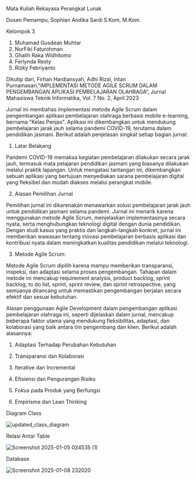 Mata Kuliah Rekayasa Perangkat Lunak

Dosen Pemampu, Sophian Andika Sardi S.Kom, M.Kom.

Kelompok 3
1. Muhamad Gusdean Muhtar
2. NurFiki Faturohman
3. Ghalih Raka Widhitomo
4. Ferlynda Resty
5. Rizky Febriyanto

Dikutip dari,
Firhan Hardiansyah, Adhi Rizal, Intan Purnamasari,”iMPLEMENTASI METODE AGILE SCRUM DALAM PENGEMBANGAN APLIKASI PEMBELAJARAN OLAHRAGA”, Jurnal Mahasiswa Teknik Informatika, Vol. 7 No. 2, April 2023

Jurnal ini membahas implementasi metode Agile Scrum dalam pengembangan aplikasi pembelajaran olahraga berbasis mobile e-learning, bernama "Kelas Penjas". Aplikasi ini dikembangkan untuk mendukung pembelajaran jarak jauh selama pandemi COVID-19, terutama dalam pendidikan jasmani. Berikut adalah penjelasan singkat setiap bagian jurnal:

1.	Latar Belakang
   
Pandemi COVID-19 memaksa kegiatan pembelajaran dilakukan secara jarak jauh, termasuk mata pelajaran pendidikan jasmani yang biasanya dilakukan melalui praktik lapangan. Untuk mengatasi tantangan ini, dikembangkan sebuah aplikasi yang bertujuan menyediakan sarana pembelajaran digital yang fleksibel dan mudah diakses melalui perangkat mobile.

2. Alasan Pemilihan Jurnal
   
Pemilihan jurnal ini dikarenakan menawarkan solusi pembelajaran jarak jauh untuk pendidikan jasmani selama pandemi. Jurnal ini menarik karena menggunakan metode Agile Scrum, menjelaskan implementasinya secara nyata, serta menghubungkan teknologi digital dengan dunia pendidikan. Dengan studi kasus yang praktis dan langkah-langkah konkret, jurnal ini memberikan wawasan tentang inovasi pembelajaran berbasis aplikasi dan kontribusi nyata dalam meningkatkan kualitas pendidikan melalui teknologi.

3.	Metode Agile Scrum:

Metode Agile Scrum dipilih karena mampu memberikan transparansi, inspeksi, dan adaptasi selama proses pengembangan. Tahapan dalam metode ini mencakup requirement analysis, product backlog, sprint backlog, to do list, sprint, sprint review, dan sprint retrospective, yang semuanya dirancang untuk memastikan pengembangan berjalan secara efektif dan sesuai kebutuhan.

Alasan penggunaan Agile Development dalam pengembangan aplikasi pembelajaran olahraga ini, seperti dijelaskan dalam jurnal, mencakup beberapa faktor utama yang mendukung fleksibilitas, adaptasi, dan kolaborasi yang baik antara tim pengembang dan klien. Berikut adalah alasannya:

1. Adaptasi Terhadap Perubahan Kebutuhan

2. Transparansi dan Kolaborasi

3. Iterative dan Incremental

4. Efisiensi dan Pengurangan Risiko
   
5. Fokus pada Produk yang Berfungsi
   
6. Empirisme dan Lean Thinking


Diagram Class


![updated_class_diagram](https://github.com/user-attachments/assets/ce10b879-fff6-4b7e-a6ae-e417a400b1ff)


Relasi Antar Table

![Screenshot 2025-01-05 024535 (1)](https://github.com/user-attachments/assets/6a891a27-e70b-472d-aa68-08cca5d4f04c)

Database


![Screenshot 2025-01-08 232020](https://github.com/user-attachments/assets/9f25af1a-5ea2-463c-9c03-5953b53afdc5)




